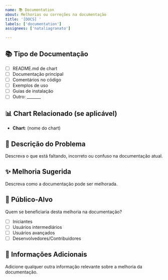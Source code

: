 ```yaml
---
name: 📚 Documentation
about: Melhorias ou correções na documentação
title: '[DOCS] '
labels: ['documentation']
assignees: ['nataliagranato']

---
```


## 📚 Tipo de Documentação

- [ ] README.md de chart
- [ ] Documentação principal
- [ ] Comentários no código
- [ ] Exemplos de uso
- [ ] Guias de instalação
- [ ] Outro: _______

## 📊 Chart Relacionado (se aplicável)

- **Chart**: (nome do chart)

## 📝 Descrição do Problema

Descreva o que está faltando, incorreto ou confuso na documentação atual.

## ✨ Melhoria Sugerida

Descreva como a documentação pode ser melhorada.

## 🎯 Público-Alvo

Quem se beneficiaria desta melhoria na documentação?
- [ ] Iniciantes
- [ ] Usuários intermediários
- [ ] Usuários avançados
- [ ] Desenvolvedores/Contribuidores

## 📎 Informações Adicionais

Adicione qualquer outra informação relevante sobre a melhoria da documentação.
